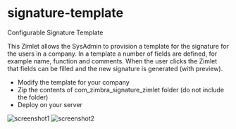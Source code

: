 # signature-template
Configurable Signature Template
 
This Zimlet allows the SysAdmin to provision a template for the signature for the users in a company. In a template a number of fields are defined, for example name, function and comments. When the user clicks the Zimlet that fields can be filled and the new signature is generated (with preview).

- Modify the template for your company
- Zip the contents of com_zimbra_signature_zimlet folder (do not include the folder)
- Deploy on your server

![screenshot1](https://raw.githubusercontent.com/Zimbra-Community/signature-template/master/images/screen1.png)
![screenshot2](https://raw.githubusercontent.com/Zimbra-Community/signature-template/master/images/screen2.png)
